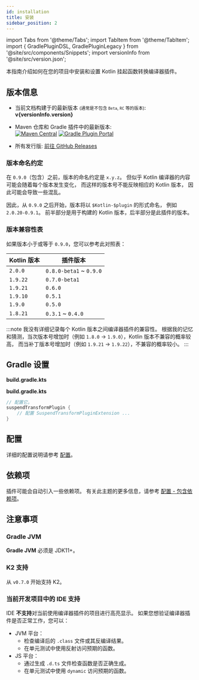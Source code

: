 ```yaml
---
id: installation
title: 安装
sidebar_position: 2
---
```


import Tabs from '@theme/Tabs';
import TabItem from '@theme/TabItem';
import { GradlePluginDSL, GradlePluginLegacy } from '@site/src/components/Snippets';
import versionInfo from '@site/src/version.json';

本指南介绍如何在您的项目中安装和设置 Kotlin 挂起函数转换编译器插件。

## 版本信息

- 当前文档构建于的最新版本
  <small>(通常是不包含 `Beta`, `RC` 等的版本)</small>: <br/>
  **v{versionInfo.version}**

- Maven 仓库和 Gradle 插件中的最新版本: <br />
  [![Maven Central](https://img.shields.io/maven-central/v/love.forte.plugin.suspend-transform/suspend-transform-plugin)](https://repo1.maven.org/maven2/love/forte/plugin/suspend-transform/suspend-transform-plugin/)
  [![Gradle Plugin Portal](https://img.shields.io/gradle-plugin-portal/v/love.forte.plugin.suspend-transform)](https://plugins.gradle.org/plugin/love.forte.plugin.suspend-transform)

- 所有发行版: [前往 GitHub Releases](https://github.com/ForteScarlet/kotlin-suspend-transform-compiler-plugin/releases)

### 版本命名约定

在 `0.9.0`（包含）之前，版本的命名约定是 `x.y.z`。
但似乎 Kotlin 编译器的内容可能会随着每个版本发生变化，
而这样的版本号不能反映相应的 Kotlin 版本，
因此可能会导致一些混乱。

因此，从 `0.9.0` 之后开始，版本将以 `$Kotlin-$plugin` 的形式命名，
例如 `2.0.20-0.9.1`。
前半部分是用于构建的 Kotlin 版本，后半部分是此插件的版本。

### 版本兼容性表

如果版本小于或等于 `0.9.0`，您可以参考此对照表：

| Kotlin 版本    | 插件版本                    |
|----------------|-------------------------|
| `2.0.0`        | `0.8.0-beta1` ~ `0.9.0` |
| `1.9.22`       | `0.7.0-beta1`           |
| `1.9.21`       | `0.6.0`                 |
| `1.9.10`       | `0.5.1`                 |
| `1.9.0`        | `0.5.0`                 |
| `1.8.21`       | `0.3.1` ~ `0.4.0`       |

:::note
我没有详细记录每个 Kotlin 版本之间编译器插件的兼容性。
根据我的记忆和猜测，当次版本号增加时（例如 `1.8.0` -> `1.9.0`），Kotlin 版本不兼容的概率较高，
而当补丁版本号增加时（例如 `1.9.21` -> `1.9.22`），不兼容的概率较小。
:::


## Gradle 设置

<Tabs>
  <TabItem value="plugin-dsl" label="Plugins DSL">

**build.gradle.kts**

<GradlePluginDSL></GradlePluginDSL>

  </TabItem>
  <TabItem value="legacy-plugin-application" label="传统插件应用">

**build.gradle.kts**

<GradlePluginLegacy></GradlePluginLegacy>

  </TabItem>
</Tabs>

```kotlin
// 配置它。
suspendTransformPlugin {
    // 配置 SuspendTransformPluginExtension ...
}
```

## 配置

详细的配置说明请参考 [配置](./configuration/configuration.md)。

## 依赖项

插件可能会自动引入一些依赖项。
有关此主题的更多信息，请参考 [配置 - 包含依赖项](./configuration/configuration.md#包含依赖项)。

## 注意事项
### Gradle JVM

**Gradle JVM** 必须是 JDK11+。

### K2 支持

从 `v0.7.0` 开始支持 K2。

### 当前开发项目中的 IDE 支持

IDE **不支持**对当前使用编译器插件的项目进行高亮显示。
如果您想验证编译器插件是否正常工作，您可以：
  
- JVM 平台：
  - 检查编译后的 `.class` 文件或其反编译结果。
  - 在单元测试中使用反射访问预期的函数。
- JS 平台：
  - 通过生成 `.d.ts` 文件检查函数是否正确生成。
  - 在单元测试中使用 `dynamic` 访问预期的函数。
